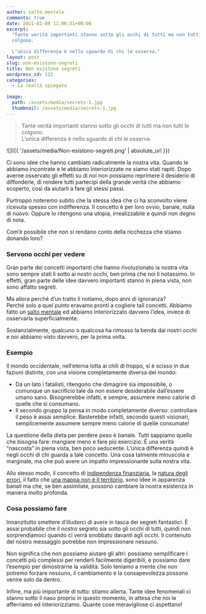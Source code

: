 ```yaml
---
author: salto.mentale
comments: true
date: 2021-01-09 11:06:51+00:00
excerpt:
  "Tante verità importanti stanno sotto gli occhi di tutti ma non tutti le
  colgono.

  L’unica differenza è nello sguardo di chi le osserva."
layout: post
slug: non-esistono-segreti
title: Non esistono segreti
wordpress_id: 122
categories:
  - La realtà spiegata

image:
  path: /assets/media/secrets-1.jpg
  thumbnail: /assets/media/secrets-1.jpg
---
```


> Tante verità importanti stanno sotto gli occhi di tutti ma non tutti le colgono.  
L’unica differenza è nello sguardo di chi le osserva.


![]({{ '/assets/media/Non-esistono-segreti.png' | absolute_url }})

Ci sono idee che hanno cambiato radicalmente la nostra vita. Quando le abbiamo incontrate e le abbiamo interiorizzate ne siamo stati rapiti. Dopo averne osservato gli effetti su di noi non possiamo reprimere il desiderio di diffonderle, di rendere tutti partecipi della grande verità che abbiamo scoperto, così da aiutarli a fare gli stessi passi.

Purtroppo noteremo subito che la stessa idea che ci ha sconvolto viene ricevuta spesso con indifferenza. Il concetto è per loro ovvio, banale, nulla di nuovo. Oppure lo ritengono una utopia, irrealizzabile e quindi non degno di nota.

Com’è possibile che non si rendano conto della ricchezza che stiamo donando loro?

### Servono occhi per vedere

Gran parte dei concetti importanti che hanno rivoluzionato la nostra vita sono sempre stati li sotto ai nostri occhi, ben prima che noi li notassimo. In effetti, gran parte delle idee davvero importanti stanno in piena vista, non sono affatto segreti.

Ma allora perché d’un tratto li notiamo, dopo anni di ignoranza?  
Perché solo a quel punto eravamo pronti a cogliere tali concetti. Abbiamo fatto un [salto mentale](/cose-un-salto-mentale/) ed abbiamo interiorizzato davvero l’idea, invece di osservarla superficialmente.

Sostanzialmente, qualcuno o qualcosa ha rimosso la benda dai nostri occhi e noi abbiamo visto davvero, per la prima volta.

### Esempio

Il mondo occidentale, nell’eterna lotta ai chili di troppo, si è scisso in due fazioni distinte, con una visione completamente diversa del mondo:

- Da un lato i fatalisti, ritengono che dimagrire sia impossibile, o comunque un sacrificio tale da non essere desiderabile dall’essere umano sano. Bisognerebbe infatti, e sempre, assumere meno calorie di quelle che si consumano.
- Il secondo gruppo la pensa in modo completamente diverso: controllare il peso è assai semplice. Basterebbe infatti, secondo questi visionari, semplicemente assumere sempre meno calorie di quelle consumate!

La questione della dieta per perdere peso è banale. Tutti sappiamo quello che bisogna fare: mangiare meno e fare più esercizio. È una verità “nascosta” in piena vista, ben poco seducente. L’unica differenza quindi è negli occhi di chi guarda a tale concetto. Una cosa talmente minuscola e marginale, ma che può avere un impatto impressionante sulla nostra vita.

Allo stesso modo, il concetto di [indipendenza finanziaria](/si-puo-smettere-di-lavorare-prima-della-pensione/), la [natura degli errori](/la-natura-dellerrore-salto-mentale/), il fatto che [una mappa non è il territorio](/la-mappa-non-e-il-territorio/), sono idee in apparenza banali ma che, se ben assimilate, possono cambiare la nostra esistenza in maniera molto profonda.

### Cosa possiamo fare

Innanzitutto smettere d’illuderci di avere in tasca dei segreti fantastici. È assai probabile che il nostro segreto sia sotto gli occhi di tutti, quindi non sorprendiamoci quando ci verrà snobbato davanti agli occhi. Il contenuto del nostro messaggio potrebbe non impressionare nessuno.

Non significa che non possiamo aiutare gli altri: possiamo semplificare i concetti più complessi per renderli facilmente digeribili, e possiamo dare l’esempio per dimostrarne la validità. Solo teniamo a mente che non potremo forzare nessuno, il cambiamento e la consapevolezza possono venire solo da dentro.

Infine, ma più importante di tutto: stiamo allerta. Tante idee fenomenali ci stanno sotto il naso proprio in questo momento, in attesa che noi le afferriamo ed interiorizziamo. Quante cose meravigliose ci aspettano!

